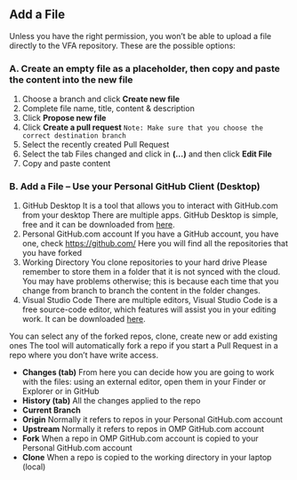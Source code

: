 ## Add a File

Unless you have the right permission, you won’t be able to upload a file directly to the VFA repository. 
These are the possible options:

### A. Create an empty file as a placeholder, then copy and paste the content into the new file

1. Choose a branch and click **Create new file**
1. Complete file name, title, content & description
1. Click **Propose new file**
1. Click **Create a pull request**
```Note: Make sure that you choose the correct destination branch```
1. Select the recently created Pull Request
1. Select the tab Files changed and click in **(…)** and then click **Edit File**
1. Copy and paste content

### B. Add a File – Use your Personal GitHub Client (Desktop)

1. GitHub Desktop
     It is a tool that allows you to interact with GitHub.com from your desktop
     There are multiple apps. GitHub Desktop is simple, free and it can be downloaded from 
     [here](https://docs.github.com/en/free-pro-team@latest/desktop/installing-and-configuring-github-desktop/installing-github-desktop).
1. Personal GitHub.com account
     If you have a GitHub account, you have one, check https://github.com/<your-user-mame>
     Here you will find all the repositories that you have forked
1. Working Directory
     You clone repositories to your hard drive
     Please remember to store them in a folder that it is not synced with the cloud. You may have problems otherwise; this is because each time that you change from branch to branch the content in the folder changes.
1. Visual Studio Code
     There are multiple editors, Visual Studio Code is a free source-code editor,  which features will 
     assist you in your editing work. It can be downloaded [here](https://code.visualstudio.com/Download).

You can select any of the forked repos, clone, create new or add existing ones
The tool will automatically fork a repo if you start a Pull Request in a repo where you don’t have write access.

  - **Changes (tab)** From here you can decide how you are going to work with the files: using an external editor, open them in your Finder or Explorer or in GitHub
  - **History (tab)** All the changes applied to the repo
  - **Current Branch**
  - **Origin** Normally it refers to repos in your Personal GitHub.com account 
  - **Upstream** Normally it refers to repos in OMP GitHub.com account
  - **Fork** When a repo in OMP GitHub.com account is copied to your Personal GitHub.com account
  - **Clone** When a repo is copied to the working directory in your laptop (local)

     
